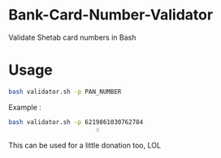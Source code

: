 # Bank-Card-Number-Validator
Validate Shetab card numbers in Bash

# Usage
```Bash
bash validator.sh -p PAN_NUMBER
```
Example : 
```Bash
bash validator.sh -p 6219861030762784
                        ☝️ 
```
This can be used for a little donation too, LOL
